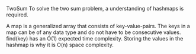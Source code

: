 TwoSum
To solve the two sum problem, a understanding of hashmaps is required.

A map is a generalized array that consists of key-value-pairs. The keys in a map can be of any data type and do not have to be consecutive values. find(key) has an O(1) expected time complexity. Storing the values in the hashmap is why it is O(n) space complexity.
